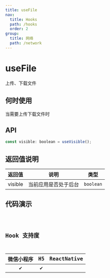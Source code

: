 ```yaml
---
title: useFile
nav:
  title: Hooks
  path: /hooks
  order: 2
group:
  title: 网络
  path: /network
---
```


# useFile

上传、下载文件

## 何时使用

当需要上传下载文件时

## API

```jsx | pure
const visible: boolean = useVisible();
```

## 返回值说明

| 返回值  | 说明                 | 类型      |
| ------- | -------------------- | --------- |
| visible | 当前应用是否处于后台 | `boolean` |

## 代码演示

<code src="@pages/useFile" />

## Hook 支持度

| 微信小程序 | H5  | ReactNative |
| :--------: | :-: | :---------: |
|     ✔️     | ✔️  |             |
